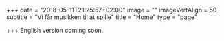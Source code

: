 +++
date = "2018-05-11T21:25:57+02:00"
image = ""
imageVertAlign = 50
subtitle = "Vi får musikken til at spille"
title = "Home"
type = "page"

+++
English version coming soon.